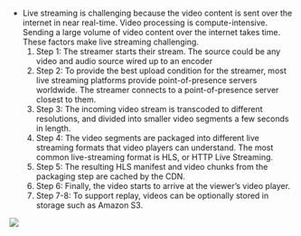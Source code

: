 * Live streaming is challenging because the video content is sent over the internet in near real-time. Video processing is compute-intensive. Sending a large volume of video content over the internet takes time. These factors make live streaming challenging.
  1. Step 1: The streamer starts their stream. The source could be any video and audio source wired up to an encoder
  1. Step 2: To provide the best upload condition for the streamer, most live streaming platforms provide point-of-presence servers worldwide. The streamer connects to a point-of-presence server closest to them.
  1. Step 3: The incoming video stream is transcoded to different resolutions, and divided into smaller video segments a few seconds in length.
  1. Step 4: The video segments are packaged into different live streaming formats that video players can understand. The most common live-streaming format is HLS, or HTTP Live Streaming.
  1. Step 5: The resulting HLS manifest and video chunks from the packaging step are cached by the CDN.
  1. Step 6: Finally, the video starts to arrive at the viewer’s video player.
  1. Step 7-8: To support replay, videos can be optionally stored in storage such as Amazon S3.

<img src="https://substack-post-media.s3.amazonaws.com/public/images/e8362079-b1a7-4e39-ac5a-d665ca3b2231_1280x1664.gif">
